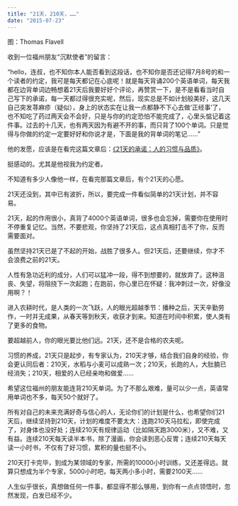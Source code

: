 ```yaml
---
title: "21天，210天，……"
date: "2015-07-23"
---
```


图：Thomas Flavell

收到一位福州朋友“沉默使者”的留言：

“hello，连叔，也不知你本人能否看到这段话，也不知你是否还记得7月8号的和一个读者的约定，我可是每天都记在心底呢！就是每天背诵200个英语单词，每天我都在边背单词边畅想着21天后我要好好个评论，再赞赏一下，是不是看看当时自己写下的承诺，每一天都过得很充实呢，然后，现实总是不如计划般美好，这几天自己突发荨麻疹（疑似），身上的状态实在让我一点都静不下心去做‘正经事’了，也不知吃了药过两天会不会好，只是与你的约定恐怕不能完成了，心里头惦记着这件事。过去的十几天，也有两天因为有避不开的事，而只背了100个单词。只是觉得与你做的约定一定要好好和你说才是，下面是我的背单词的笔记……”

他的发愿，应该是在看完这篇文章后：[《21天的承诺：人的习惯与品质》](http://mp.weixin.qq.com/s?__biz=MjM5NDU0Mjk2MQ==&mid=208448855&idx=2&sn=a8ee4bb91bbd7541e3777037959a9635&scene=21#wechat_redirect)。

挺感动的。尤其是他视我为约定者。

不知道有多少人像他一样，在看完那篇文章后，有个21天的心愿。

21天还没到，其中已有波折，所以，要完成一件看似简单的21天计划，并不容易。

21天，起的作用很小，真背了4000个英语单词，很多也会忘掉，需要你在使用时不停重复记忆。当然，不要悲观，你坚持了21天后，这点真相打击不了你，反而需要面对。

虽然坚持21天已是了不起的开始，战胜了很多人。但21天后，还要继续，你才不会浪费之前的21天。

人性有急功近利的成分，人们可以猛冲一段，得不到想要的，就放弃了。这种沮丧、失望，将阻挠下一次起跑；在跑前，你心里已在怀疑：我冲刺过一次，好像没用啊？！

进入农耕时代，是人类的一次飞跃，人的眼光超越季节：播种之后，天天辛勤劳作，一时并无成果，从春天等到秋天，收获才到来。知道在时间中积累，使人类有了更多的食物。

要超越前人，你的眼光要比他们远。21天，还不是合格的农夫呢。

习惯的养成，21天只是起步，有专家认为，210天才够，结合我们自身的经验，你会更认同后者：210天，水稻与小麦可以成熟一次；210天，长跑的人，大肚腩已经消失；210天，相爱的人已经亲吻和做爱……

希望这位福州的朋友能连背210天单词。为了不那么艰难，量可以少一点，英语常用单词也不多，每天50个就好了。

所有对自己的未来充满好奇与信心的人，无论你们的计划是什么，也希望你们21天后，继续坚持到210天，计划的难度不要太大：连跑210天马拉松，即使完成了，对身体也没好处；连续210天有规律运动（比如隔天跑3000米），又不难，又有益。连续210天每天读半本书，除了漫画，你会读到恶心反胃；连续210天每天读一小时书，不仅有了好习惯，累积的量也挺不小。

210天打卡完毕，到成为某领域的专家，所需的10000小时训练，又还差得远。就算只想成为半个专家，5000小时吧，每天两小多小时，需要2100天……

人生似乎很长，真想做任何一件事，都显得不那么够用，到你有一点点领悟时，忽然发现，白发已经不少。
